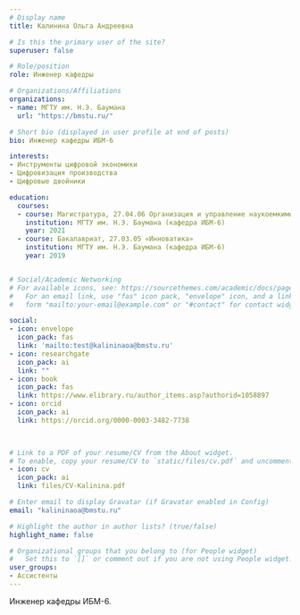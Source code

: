 ```yaml
---
# Display name
title: Калинина Ольга Андреевна

# Is this the primary user of the site?
superuser: false

# Role/position
role: Инженер кафедры

# Organizations/Affiliations
organizations:
- name: МГТУ им. Н.Э. Баумана
  url: "https://bmstu.ru/"

# Short bio (displayed in user profile at end of posts)
bio: Инженер кафедры ИБМ-6

interests:
- Инструменты цифровой экономики
- Цифровизация производства
- Цифровые двойники 

education:
  courses:
  - course: Магистратура, 27.04.06 Организация и управление наукоемкими производствами
    institution: МГТУ им. Н.Э. Баумана (кафедра ИБМ-6)
    year: 2021
  - course: Бакалавриат, 27.03.05 «Инноватика» 
    institution: МГТУ им. Н.Э. Баумана (кафедра ИБМ-6)
    year: 2019


# Social/Academic Networking
# For available icons, see: https://sourcethemes.com/academic/docs/page-builder/#icons
#   For an email link, use "fas" icon pack, "envelope" icon, and a link in the
#   form "mailto:your-email@example.com" or "#contact" for contact widget.

social:
- icon: envelope
  icon_pack: fas
  link: 'mailto:test@kalininaoa@bmstu.ru'
- icon: researchgate
  icon_pack: ai
  link: ""
- icon: book
  icon_pack: fas
  link: https://www.elibrary.ru/author_items.asp?authorid=1058897
- icon: orcid
  icon_pack: ai
  link: https://orcid.org/0000-0003-3482-7738


  
# Link to a PDF of your resume/CV from the About widget.
# To enable, copy your resume/CV to `static/files/cv.pdf` and uncomment the lines below.
- icon: cv
  icon_pack: ai
  link: files/CV-Kalinina.pdf

# Enter email to display Gravatar (if Gravatar enabled in Config)
email: "kalininaoa@bmstu.ru"

# Highlight the author in author lists? (true/false)
highlight_name: false

# Organizational groups that you belong to (for People widget)
#   Set this to `[]` or comment out if you are not using People widget.
user_groups:
- Ассистенты
---
```


Инженер кафедры ИБМ-6.
